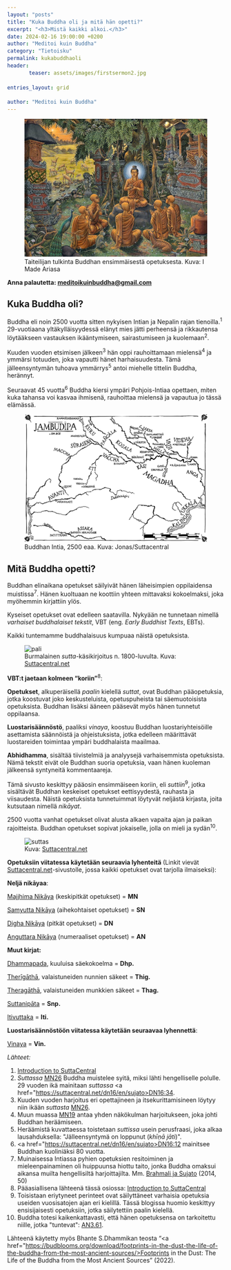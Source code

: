 ```yaml
---
layout: "posts"
title: "Kuka Buddha oli ja mitä hän opetti?"
excerpt: "<h3>Mistä kaikki alkoi.</h3>"
date: 2024-02-16 19:00:00 +0200
author: "Meditoi kuin Buddha"
category: "Tietoisku"
permalink: kukabuddhaoli
header: 
       teaser: assets/images/firstsermon2.jpg

entries_layout: grid

author: "Meditoi kuin Buddha"
---
```

<figure>
<img src="assets/images/firstsermon.jpg" alt="Buddhan opetusura alkaa">
<figcaption> Taiteilijan tulkinta Buddhan ensimmäisestä opetuksesta. Kuva: I Made Ariasa</figcaption>
</figure>

<b> Anna palautetta: meditoikuinbuddha@gmail.com</b>

<h2>Kuka Buddha oli?</h2>

Buddha eli noin 2500 vuotta sitten nykyisen Intian ja Nepalin rajan tienoilla.<sup>1</sup> 29-vuotiaana
yltäkylläisyydessä elänyt mies jätti perheensä ja rikkautensa löytääkseen vastauksen ikääntymiseen,
sairastumiseen ja kuolemaan<sup>2</sup>.

Kuuden vuoden etsimisen jälkeen<sup>3</sup> hän oppi rauhoittamaan mielensä<sup>4</sup> ja ymmärsi totuuden, joka vapautti hänet harhaisuudesta. Tämä jälleensyntymän tuhoava ymmärrys<sup>5</sup> antoi miehelle
tittelin Buddha, herännyt.

Seuraavat 45 vuotta<sup>6</sup> Buddha kiersi ympäri Pohjois-Intiaa opettaen, miten kuka tahansa voi kasvaa
ihmisenä, rauhoittaa mielensä ja vapautua jo tässä elämässä.

<figure>
<img src="assets/images/intia.jpg" alt="Buddhan Intia">
<figcaption>Buddhan Intia, 2500 eaa. Kuva: Jonas/Suttacentral</figcaption>
</figure>

<h2>Mitä Buddha opetti?</h2>

Buddhan elinaikana opetukset säilyivät hänen läheisimpien oppilaidensa muistissa<sup>7</sup>. Hänen kuoltuaan
ne koottiin yhteen mittavaksi kokoelmaksi, joka myöhemmin kirjattiin ylös.

Kyseiset opetukset ovat edelleen saatavilla. Nykyään ne tunnetaan nimellä <i>varhaiset buddhalaiset
tekstit</i>, VBT (eng. <i>Early Buddhist Texts</i>, EBTs). 

Kaikki tuntemamme buddhalaisuus kumpuaa näistä opetuksista.

<figure>
<img src="https://suttacentral.net/img/home-page/pali2.avif" alt="pali">
<figcaption> Burmalainen <i>sutta</i>-käsikirjoitus n. 1800-luvulta. Kuva: <a href="https://suttacentral.net">Suttacentral.net</a></figcaption>
</figure>

<b>VBT:t jaetaan kolmeen “koriin”</b><sup>8</sup>:

<b>Opetukset</b>, alkuperäisellä <i>paalin</i> kielellä <i>suttat</i>, ovat Buddhan pääopetuksia, jotka koostuvat joko
keskusteluista, opetuspuheista tai säemuotoisista opetuksista. Buddhan lisäksi ääneen pääsevät myös
hänen tunnetut oppilaansa.

<b>Luostarisäännöstö</b>, paaliksi <i>vinaya</i>, koostuu Buddhan luostariyhteisöille
asettamista säännöistä ja ohjeistuksista, jotka edelleen määrittävät luostareiden toimintaa ympäri
buddhalaista maailmaa.

<b>Abhidhamma</b>, sisältää tiivistelmiä ja analyysejä varhaisemmista opetuksista. Nämä tekstit eivät ole
Buddhan suoria opetuksia, vaan hänen kuoleman jälkeensä syntyneitä kommentaareja.

Tämä sivusto keskittyy pääosin ensimmäiseen koriin, eli <i>suttiin</i><sup>9</sup>, jotka sisältävät Buddhan keskeiset
opetukset eettisyydestä, rauhasta ja viisaudesta. Näistä opetuksista tunnetuimmat
löytyvät neljästä kirjasta, joita kutsutaan nimellä <i>nikāyat</i>.

2500 vuotta vanhat opetukset olivat alusta alkaen vapaita ajan ja paikan
rajoitteista. Buddhan opetukset sopivat jokaiselle, jolla on mieli ja sydän<sup>10</sup>.

<figure>
<img src="https://suttacentral.net/img/home-page/editions2.avif" alt="suttas">
<figcaption> Kuva: <a href="https://suttacentral.net">Suttacentral.net</a></figcaption>
</figure>

<b>Opetuksiin viitatessa käytetään seuraavia lyhenteitä</b> 
(Linkit vievät <a href="https://www.suttacentral.net">Suttacentral.net</a>-sivustolle,
jossa kaikki opetukset ovat tarjolla ilmaiseksi):

<b>Neljä nikāyaa</b>:

<a href="https://suttacentral.net/pitaka/sutta/middle?lang=en">Majjhima Nikāya</a> (keskipitkät opetukset) = <b>MN</b>

<a href="https://suttacentral.net/pitaka/sutta/linked?lang=en">Samyutta Nikāya</a> (aihekohtaiset opetukset) = <b>SN</b>

<a href="https://suttacentral.net/pitaka/sutta/long?lang=en">Digha Nikāya</a> (pitkät opetukset) = <b>DN</b>

<a href="https://suttacentral.net/pitaka/sutta/numbered?lang=en">Anguttara Nikāya</a> (numeraaliset opetukset) = <b>AN</b>

<b>Muut kirjat:</b>

<a href="https://suttacentral.net/dhp?view=normal&lang=en">Dhammapada</a>, kuuluisa säekokoelma = <b>Dhp.</b>

<a href="https://suttacentral.net/pitaka/sutta/minor/kn/thig?lang=en">Therīgāthā</a>, valaistuneiden nunnien säkeet = <b>Thig.</b>

<a href="https://suttacentral.net/pitaka/sutta/minor/kn/thag?lang=en">Theragāthā</a>, valaistuneiden munkkien säkeet = <b>Thag.</b>

<a href="https://suttacentral.net/pitaka/sutta/minor/kn/snp?lang=en">Suttanipāta</a> = <b>Snp.</b>

<a href="https://suttacentral.net/pitaka/sutta/minor/kn/iti?lang=en">Itivuttaka</a> = <b>Iti.</b>

<b>Luostarisäännöstöön viitatessa käytetään seuraavaa lyhennettä</b>:

<a href="https://suttacentral.net/pitaka/vinaya?lang=en">Vinaya</a> = <b>Vin.</b>

<i>Lähteet:</i>
1. <a href="https://suttacentral.net/introduction?lang=en">Introduction to SuttaCentral</a>
2. <i>Suttassa</i> <a href="https://suttacentral.net/mn4/en/sujato">MN26</a> Buddha muistelee syitä, miksi lähti hengelliselle polulle. 29 vuoden ikä mainitaan <i>suttassa</i> <a href="https://suttacentral.net/dn16/en/sujato>DN16:34</a>.
3. Kuuden vuoden harjoitus eri opettajineen ja itsekurittamisineen löytyy niin ikään <i>suttasta</i> <a href="https://suttacentral.net/mn4/en/sujato">MN26</a>.
4. Muun muassa <a href="https://suttacentral.net/mn19/en/sujato">MN19</a> antaa yhden näkökulman harjoitukseen, joka johti Buddhan heräämiseen.
5. Heräämistä kuvattaessa toistetaan <i>suttissa</i> usein perusfraasi, joka alkaa lausahduksella: "Jälleensyntymä on loppunut (<i>khīṇā jāti</i>)".
6. <a href="https://suttacentral.net/dn16/en/sujato>DN16:12</a> mainitsee Buddhan kuoliniäksi 80 vuotta.
7. Muinaisessa Intiassa pyhien opetuksien resitoiminen ja mieleenpainaminen oli huippuunsa hiottu taito, jonka Buddha omaksui aikansa muilta hengellisiltä harjoittajilta. Mm. <a href="https://ocbs.org/wp-content/uploads/2015/09/authenticity.pdf">Brahmali ja Sujato</a> (2014, 50)
8. Pääasiallisena lähteenä tässä osiossa: <a href="https://suttacentral.net/introduction?lang=en">Introduction to SuttaCentral</a>
9. Toisistaan eriytyneet perinteet ovat säilyttäneet varhaisia opetuksia useiden vuosisatojen ajan eri kielillä. Tässä blogissa huomio keskittyy ensisijaisesti opetuksiin, jotka säilytettiin paalin kielellä.
10. Buddha totesi kaikenkattavasti, että hänen opetuksensa on tarkoitettu niille, jotka "tuntevat": <a href="https://suttacentral.net/an3.61/en/sujato">AN3.61</a>.

Lähteenä käytetty myös Bhante S.Dhammikan teosta “<a href="https://budblooms.org/download/footprints-in-the-dust-the-life-of-the-buddha-from-the-most-ancient-sources/>Footprints in the Dust: The Life of the Buddha from the Most Ancient Sources</a>” (2022).
